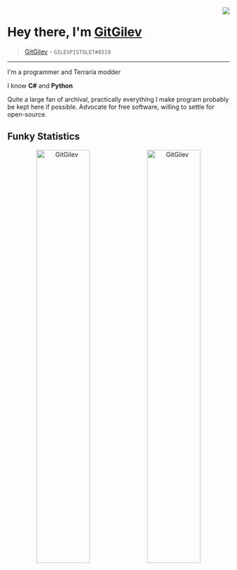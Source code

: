 

<img align="right" src="https://komarev.com/ghpvc/?username=GitGilev" />

# Hey there, I'm [GitGilev]([https://www.youtube.com/@GitGilev])

> [GitGilev]([https://www.youtube.com/@GitGilev]) - `GILEVPISTOLET#8519`

---

I'm a programmer and Terraria modder

I know **C#** and **Python**

Quite a large fan of archival, practically everything I make program probably be kept here if possible. Advocate for free software, willing to settle for open-source.

<!-- ## Projects
I actively work on and have worked on several projects in the past, including, but not limited to:
* [**Felt**](https://github.com/feltpowered/felt), and other projects under the [_FeltPowered_](https://github.com/feltpowered) organization, which work in unison to create a "universal" mod loader and runtime patcher for C# applications.
* [**Terraclient**](https://github.com/Steviegt6/Terraclient), a utility client for Terraria (no longer maintained, not fun to work on). This made use of tModLoader's patching system.
* [**TML.Patcher**](https://github.com/Steviegt6/TML.Patcher), a program for unpacking and manipulating `.tmod` files, designed to heavily aid in reverse-engineering mods.
* [**CataclysmMod**](https://github.com/Steviegt6/CataclysmMod), an experimental Terraria mod which makes heavy use of interesting assembly loading manipulation and knowledge of how the CLR understands type loading to achieve add-on functionality.
* [**Terraprisma**](https://github.com/rejuvena/terraprisma), a tModLoader bootstrapper which enabled the use of assembly transformation before tML loaded, akin to Minecraft's coremodding.
* [**Tea Framework**](https://github.com/rejuvena/tea-framework), a progressive modding library and framework for tModLoader mods.
* [**Rejuvena**](https://github.com/rejuvena/rejuvena), an advanced content mod for Terraria. -->

## Funky Statistics
<div align="center">
  <img width="49%"  src="https://github-readme-stats.vercel.app/api?username=GitGilev&show_icons=true&theme=tokyonight&hide_border=true" alt="GitGilev" />
  <img width="49%"  src="https://github-readme-streak-stats.herokuapp.com/?user=GitGilev&hide_border=true&theme=tokyonight" alt="GitGilev" />

</div>

<!-- <img width="33%" align="left" src="https://github-readme-stats.vercel.app/api/top-langs/?username=GitGilev&theme=tokyonight" alt="GitGilev" /> -->
